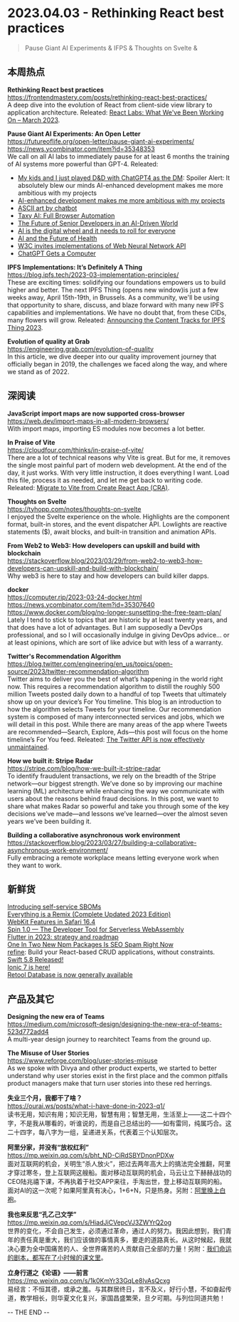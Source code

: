 2023.04.03 - Rethinking React best practices  
========  

> Pause Giant AI Experiments & IFPS & Thoughts on Svelte & 

## 本周热点

**Rethinking React best practices**  
https://frontendmastery.com/posts/rethinking-react-best-practices/  
A deep dive into the evolution of React from client-side view library to application architecture. Releated: [React Labs: What We've Been Working On – March 2023](https://react.dev/blog/2023/03/22/react-labs-what-we-have-been-working-on-march-2023).  

**Pause Giant AI Experiments: An Open Letter**  
https://futureoflife.org/open-letter/pause-giant-ai-experiments/  
https://news.ycombinator.com/item?id=35348353  
We call on all AI labs to immediately pause for at least 6 months the training of AI systems more powerful than GPT-4. Releated:   
- [My kids and I just played D&D with ChatGPT4 as the DM](https://obie.medium.com/my-kids-and-i-just-played-d-d-with-chatgpt4-as-the-dm-43258e72b2c6): Spoiler Alert: It absolutely blew our minds  AI-enhanced development makes me more ambitious with my projects  
- [AI-enhanced development makes me more ambitious with my projects](https://simonwillison.net/2023/Mar/27/ai-enhanced-development/)  
- [ASCII art by chatbot](https://www.aiweirdness.com/ascii-art-by-chatbot/)  
- [Taxy AI: Full Browser Automation](https://github.com/TaxyAI/browser-extension)  
- [The Future of Senior Developers in an AI-Driven World](https://christianheilmann.com/2023/04/02/the-future-of-senior-developers-in-an-ai-driven-world/)  
- [AI is the digital wheel and it needs to roll for everyone](https://chatterhead.bearblog.dev/ai-is-the-digital-wheel-and-it-needs-to-roll-for-everyone/)  
- [AI and the Future of Health](https://www.microsoft.com/en-us/research/blog/ai-and-the-future-of-health/)  
- [W3C invites implementations of Web Neural Network API](https://www.w3.org/blog/news/archives/9868)  
- [ChatGPT Gets a Computer](https://stratechery.com/2023/chatgpt-learns-computing/)  

**IPFS Implementations: It’s Definitely A Thing**  
https://blog.ipfs.tech/2023-03-implementation-principles/  
These are exciting times: solidifying our foundations empowers us to build higher and better. The next IPFS Thing (opens new window)is just a few weeks away, April 15th-19th, in Brussels. As a community, we'll be using that opportunity to share, discuss, and blaze forward with many new IPFS capabilities and implementations. We have no doubt that, from these CIDs, many flowers will grow. Releated: [Announcing the Content Tracks for IPFS Thing 2023](https://blog.ipfs.tech/2023-ipfs-thing-content-tracks/).  

**Evolution of quality at Grab**  
https://engineering.grab.com/evolution-of-quality  
In this article, we dive deeper into our quality improvement journey that officially began in 2019, the challenges we faced along the way, and where we stand as of 2022.

## 深阅读

**JavaScript import maps are now supported cross-browser**  
https://web.dev/import-maps-in-all-modern-browsers/  
With import maps, importing ES modules now becomes a lot better.

**In Praise of Vite**  
https://cloudfour.com/thinks/in-praise-of-vite/  
There are a lot of technical reasons why Vite is great. But for me, it removes the single most painful part of modern web development. At the end of the day, it just works. With very little instruction, it does everything I want. Load this file, process it as needed, and let me get back to writing code. Releated: [Migrate to Vite from Create React App (CRA)](https://www.robinwieruch.de/vite-create-react-app/).

**Thoughts on Svelte**  
https://tyhopp.com/notes/thoughts-on-svelte  
I enjoyed the Svelte experience on the whole. Highlights are the component format, built-in stores, and the event dispatcher API. Lowlights are reactive statements ($), await blocks, and built-in transition and animation APIs.

**From Web2 to Web3: How developers can upskill and build with blockchain**  
https://stackoverflow.blog/2023/03/29/from-web2-to-web3-how-developers-can-upskill-and-build-with-blockchain/  
Why web3 is here to stay and how developers can build killer dapps.

**docker**  
https://computer.rip/2023-03-24-docker.html  
https://news.ycombinator.com/item?id=35307640  
https://www.docker.com/blog/no-longer-sunsetting-the-free-team-plan/  
Lately I tend to stick to topics that are historic by at least twenty years, and that does have a lot of advantages. But I am supposedly a DevOps professional, and so I will occasionally indulge in giving DevOps advice... or at least opinions, which are sort of like advice but with less of a warranty.

**Twitter's Recommendation Algorithm**  
https://blog.twitter.com/engineering/en_us/topics/open-source/2023/twitter-recommendation-algorithm  
Twitter aims to deliver you the best of what’s happening in the world right now. This requires a recommendation algorithm to distill the roughly 500 million Tweets posted daily down to a handful of top Tweets that ultimately show up on your device’s For You timeline. This blog is an introduction to how the algorithm selects Tweets for your timeline. Our recommendation system is composed of many interconnected services and jobs, which we will detail in this post. While there are many areas of the app where Tweets are recommended—Search, Explore, Ads—this post will focus on the home timeline’s For You feed. Releated: [The Twitter API is now effectively unmaintained](https://snarfed.org/the-twitter-api-is-now-effectively-unmaintained).  

**How we built it: Stripe Radar**  
https://stripe.com/blog/how-we-built-it-stripe-radar  
To identify fraudulent transactions, we rely on the breadth of the Stripe network—our biggest strength. We’ve done so by improving our machine learning (ML) architecture while enhancing the way we communicate with users about the reasons behind fraud decisions. In this post, we want to share what makes Radar so powerful and take you through some of the key decisions we’ve made—and lessons we’ve learned—over the almost seven years we’ve been building it.

**Building a collaborative asynchronous work environment**  
https://stackoverflow.blog/2023/03/27/building-a-collaborative-asynchronous-work-environment/  
Fully embracing a remote workplace means letting everyone work when they want to work.

## 新鲜货

[Introducing self-service SBOMs](https://github.blog/2023-03-28-introducing-self-service-sboms/)  
[Everything is a Remix (Complete Updated 2023 Edition)](https://www.youtube.com/watch?v=X9RYuvPCQUA)  
[WebKit Features in Safari 16.4](https://webkit.org/blog/13966/webkit-features-in-safari-16-4/)  
[Spin 1.0 — The Developer Tool for Serverless WebAssembly](https://www.fermyon.com/blog/introducing-spin-v1)  
[Flutter in 2023: strategy and roadmap](https://medium.com/flutter/flutter-in-2023-strategy-and-roadmap-60efc8d8b0c7)  
[One In Two New Npm Packages Is SEO Spam Right Now](https://blog.sandworm.dev/one-in-two-new-npm-packages-is-seo-spam-right-now)  
[refine](https://refine.dev/): Build your React-based CRUD applications, without constraints.  
[Swift 5.8 Released!](https://www.swift.org/blog/swift-5.8-released/)  
[Ionic 7 is here!](https://ionic.io/blog/ionic-7-is-here)  
[Retool Database is now generally available](https://retool.com/blog/rdb/)  

## 产品及其它  

**Designing the new era of Teams**  
https://medium.com/microsoft-design/designing-the-new-era-of-teams-523d772add4  
A multi-year design journey to rearchitect Teams from the ground up. 

**The Misuse of User Stories**  
https://www.reforge.com/blog/user-stories-misuse  
As we spoke with Divya and other product experts, we started to better understand why user stories exist in the first place and the common pitfalls product managers make that turn user stories into these red herrings.

**失业三个月，我都干了啥？**  
https://ourai.ws/posts/what-i-have-done-in-2023-q1/  
读书无用，知识有用；知识无用，智慧有用；智慧无用，生活至上——这二十四个字，不是我从哪看的，听谁说的，而是自己总结出的——如有雷同，纯属巧合。这二十四字，每八字为一组，呈递进关系，代表着三个认知层次。

**阿里分家，并没有“放权红利”**  
https://mp.weixin.qq.com/s/bht_ND-CiRdSBYDnonPDXw  
面对互联网的机会，关明生“杀人放火”，把过去两年高大上的搞法完全推翻，阿里才穿过寒冬，登上互联网这艘船。面对移动互联网的机会，马云让立下赫赫战功的CEO陆兆禧下课，不再执着于社交APP来往，手淘出世，登上移动互联网的船。面对AI的这一次呢？如果阿里真有决心，1+6+N，只是热身。另附：[阿里换上白袍](https://mp.weixin.qq.com/s/DNoGsaBwl1I-DKKPdUV50w)。

**我也来反思“孔乙己文学”**  
https://mp.weixin.qq.com/s/HiadJiCVepcVJ3ZWYrQ2og  
世界的变化，不会自己发生，必须通过革命，通过人的努力。我因此想到，我们青年的责任真是重大，我们应该做的事情真多，要走的道路真长。从这时候起，我就决心要为全中国痛苦的人、全世界痛苦的人贡献自己全部的力量！另附：[我们命运的剧本，都写在了小时候的课文里](https://mp.weixin.qq.com/s/dou1CZtjLAetoViIEEjkAw)。

**立身行道之《论语》——前言**  
https://mp.weixin.qq.com/s/1k0KmYr33GqLe8lvAsQcxg  
易经言：不恒其德，或承之羞。与其群居终日，言不及义，好行小慧，不如奋起传道，教学相长，则华夏文化复兴，家国昌盛繁荣，旦夕可期。与列位同道共勉！

-- THE END --

